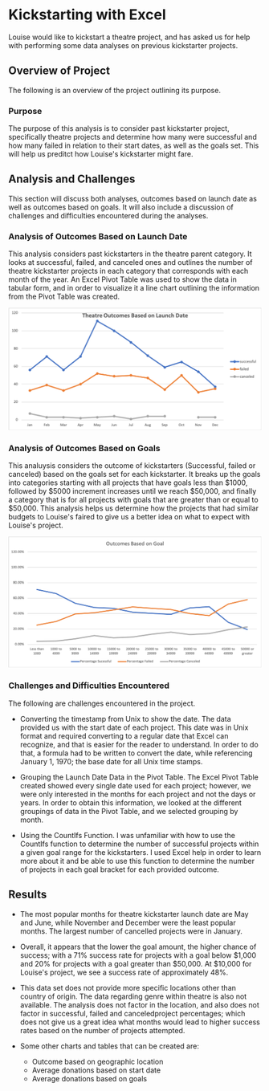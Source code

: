 # Kickstarting with Excel
Louise would like to kickstart a theatre project, and has asked us for help with performing some data analyses on previous kickstarter projects. 

## Overview of Project
The following is an overview of the project outlining its purpose.

### Purpose
The purpose of this analysis is to consider past kickstarter project, specifically theatre projects and determine how many were successful and how many failed in relation to their start dates, as well as the goals set. This will help us preditct how Louise's kickstarter might fare. 

## Analysis and Challenges
This section will discuss both analyses, outcomes based on launch date as well as outcomes based on goals. It will also include a discussion of challenges and difficulties encountered during the analyses.

### Analysis of Outcomes Based on Launch Date
This analysis considers past kickstarters in the theatre parent category. It looks at successful, failed, and canceled ones and outlines the number of theatre kickstarter projects in each category that corresponds with each month of the year. An Excel Pivot Table was used to show the data in tabular form, and in order to visualize it a line chart outlining the information from the Pivot Table was created.

![Theatre_Outcomes_vs_Launch](Resources/Theatre_Outcomes_vs_Launch.png)

### Analysis of Outcomes Based on Goals
This analuysis considers the outcome of kickstarters (Successful, failed or canceled) based on the goals set for each kickstarter. It breaks up the goals into categories starting with all projects that have goals less than $1000, followed by $5000 increment increases until we reach $50,000, and finally a category that is for all projects with goals that are greater than or equal to $50,000. This analysis helps us determine how the projects that had similar budgets to Louise's faired to give us a better idea on what to expect with Louise's project. 

![Outcomes_vs_Goals](Resources/Outcomes_vs_Goals.png)

### Challenges and Difficulties Encountered
The following are challenges encountered in the project. 

- Converting the timestamp from Unix to show the date. The data provided us with the start date of each project. This date was in Unix format and required converting to a regular date that Excel can recognize, and that is easier for the reader to understand. In order to do that, a formula had to be written to convert the date, while referencing January 1, 1970; the base date for all Unix time stamps.

- Grouping the Launch Date Data in the Pivot Table. The Excel Pivot Table created showed every single date used for each project; however, we were only interested in the months for each project and not the days or years. In order to obtain this information, we looked at the different groupings of data in the Pivot Table, and we selected grouping by month. 

- Using the CountIfs Function. I was unfamiliar with how to use the CountIfs function to determine the number of successful projects within a given goal range for the kickstarters. I used Excel help in order to learn more about it and be able to use this function to determine the number of projects in each goal bracket for each provided outcome. 

## Results

- The most popular months for theatre kickstarter launch date are May and June, while November and December were the least popular months. The largest number of cancelled projects were in January. 

- Overall, it appears that the lower the goal amount, the higher chance of success; with a 71% success rate for projects with a goal below $1,000 and 20% for projects with a goal greater than $50,000. At $10,000 for Louise's project, we see a success rate of approximately 48%. 

- This data set does not provide more specific locations other than country of origin. The data regarding genre within theatre is also not available.  The analysis does not factor in the location, and also does not factor in successful, failed and canceledproject percentages; which does not give us a great idea what months would lead to higher success rates based on the number of projects attempted.  

- Some other charts and tables that can be created are:
    - Outcome based on geographic location
    - Average donations based on start date
    - Average donations based on goals
